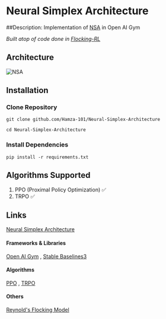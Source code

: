 # Neural Simplex Architecture
##Description: Implementation of [NSA](https://arxiv.org/abs/1908.00528) in Open AI Gym 




<em> Built atop of code done in [Flocking-RL](github.com/Hamza-101/Flocking-RL) </em>

## **Architecture**
![NSA](https://github.com/Hamza-101/Neural-Simplex-Architecture/assets/45544623/ea8e69af-98cd-4dd2-afa0-3f90575cd1cd) 

## Installation
### Clone Repository
```git clone github.com/Hamza-101/Neural-Simplex-Architecture```

```cd Neural-Simplex-Architecture```

### Install Dependencies
```pip install -r requirements.txt```


## Algorithms Supported
<ol>
  <li>PPO (Proximal Policy Optimization) ✅ </li>
  <li>TRPO ✅ </li>
</ol>

## Links
[Neural Simplex Architecture](https://arxiv.org/abs/1908.00528) 

#### Frameworks & Libraries
[Open AI Gym](https://www.gymlibrary.dev/index.html) ,
[Stable Baselines3](https://www.gymlibrary.dev/index.html)

#### Algorithms
[PPO](https://openai.com/research/openai-baselines-ppo) ,
[TRPO](https://spinningup.openai.com/en/latest/algorithms/trpo.html#trust-region-policy-optimization)

#### Others
[Reynold's Flocking Model](https://en.wikipedia.org/wiki/Boids)
